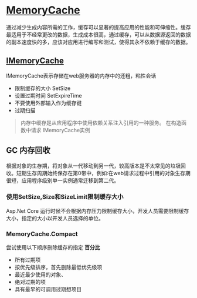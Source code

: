 # [MemoryCache]('')

通过减少生成内容所需的工作，缓存可以显著的提高应用的性能和可伸缩性。缓存最适用于不经常更改的数据，生成成本很高，通过缓存，可以从数据源返回的数据的副本速度快的多，应该对应用进行编写和测试，使得其永不依赖于缓存的数据。

## [IMemoryCache]('')

IMemoryCache表示存储在web服务器的内存中的还粗，粘性会话

* 限制缓存的大小 SetSize
* 设置过期时间 SetExpireTime
* 不要使用外部输入作为缓存键
* 过期扫描

> 内存中缓存是从应用程序中使用依赖关系注入引用的一种服务。 在构造函数中请求 IMemoryCache实例

## GC 内存回收

根据对象的生存期，将对象从一代移动到另一代，较高版本是不太常见的垃圾回收。短期生存周期始终保存在第0带中，例如:在web请求过程中引用的对象生存期很短，应用程序级别单一实例通常迁移到第二代。

### 使用SetSize,Size和SizeLimit限制缓存大小

Asp.Net Core 运行时候不会根据内存压力限制缓存大小，开发人员需要限制缓存大小，指定的大小以开发人员选择的单位。

### MemoryCache.Compact

尝试使用以下顺序删除缓存的指定 **百分比**

* 所有过期项
* 按优先级排序，首先删除最低优先级项
* 最近最少使用的对象、
* 绝对过期的项
* 具有最早的可调用过期想项目
  
